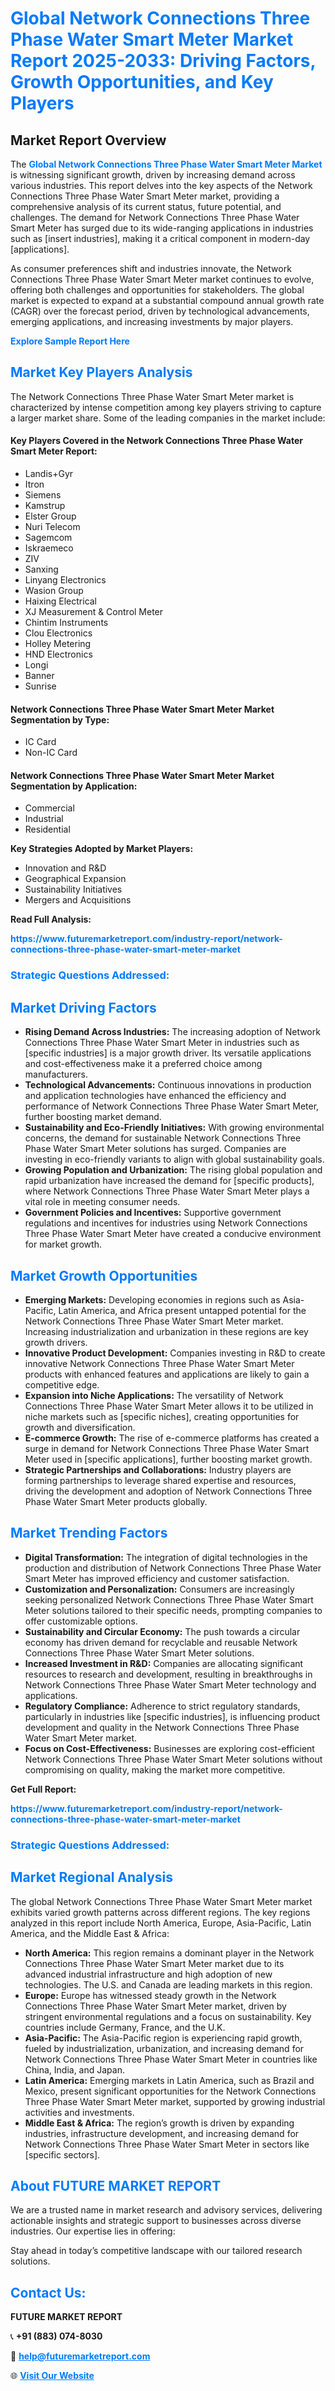 <h1 style="color: #007BFF;">Global Network Connections Three Phase Water Smart Meter Market Report 2025-2033: Driving Factors, Growth Opportunities, and Key Players</h1>

<section id="overview">
<h2>Market Report Overview</h2>
<p>The <a href="https://www.futuremarketreport.com/industry-report/network-connections-three-phase-water-smart-meter-market" style="color: #007BFF; text-decoration: none;"><strong>Global Network Connections Three Phase Water Smart Meter Market</strong></a> is witnessing significant growth, driven by increasing demand across various industries. This report delves into the key aspects of the Network Connections Three Phase Water Smart Meter market, providing a comprehensive analysis of its current status, future potential, and challenges. The demand for Network Connections Three Phase Water Smart Meter has surged due to its wide-ranging applications in industries such as [insert industries], making it a critical component in modern-day [applications].</p>
<p>As consumer preferences shift and industries innovate, the Network Connections Three Phase Water Smart Meter market continues to evolve, offering both challenges and opportunities for stakeholders. The global market is expected to expand at a substantial compound annual growth rate (CAGR) over the forecast period, driven by technological advancements, emerging applications, and increasing investments by major players.</p>
</section>

<section id="overview">
<p><a href="https://www.futuremarketreport.com/request-sample/reportId=40445" style="color: #007BFF; text-decoration: none;"><strong>Explore Sample Report Here</strong></a></p>
</section>

<section id="key-players">
<h2 style="color: #007BFF;">Market Key Players Analysis</h2>
<p>The Network Connections Three Phase Water Smart Meter market is characterized by intense competition among key players striving to capture a larger market share. Some of the leading companies in the market include:</p>
<h4>Key Players Covered in the Network Connections Three Phase Water Smart Meter Report:</h4>
<ul><li>Landis+Gyr</li><li>Itron</li><li>Siemens</li><li>Kamstrup</li><li>Elster Group</li><li>Nuri Telecom</li><li>Sagemcom</li><li>Iskraemeco</li><li>ZIV</li><li>Sanxing</li><li>Linyang Electronics</li><li>Wasion Group</li><li>Haixing Electrical</li><li>XJ Measurement &amp; Control Meter</li><li>Chintim Instruments</li><li>Clou Electronics</li><li>Holley Metering</li><li>HND Electronics</li><li>Longi</li><li>Banner</li><li>Sunrise</li></ul>
<h4>Network Connections Three Phase Water Smart Meter Market Segmentation by Type:</h4>
<ul><li>IC Card</li><li>Non-IC Card</li></ul>

<h4>Network Connections Three Phase Water Smart Meter Market Segmentation by Application:</h4>
<ul><li>Commercial</li><li>Industrial</li><li>Residential</li></ul>
<p><strong>Key Strategies Adopted by Market Players:</strong></p>
<ul>
<li>Innovation and R&D</li>
<li>Geographical Expansion</li>
<li>Sustainability Initiatives</li>
<li>Mergers and Acquisitions</li>
</ul>
</section>

<section>
<p><strong>Read Full Analysis: </strong></p><a href="https://www.futuremarketreport.com/industry-report/network-connections-three-phase-water-smart-meter-market" style="color: #007BFF; text-decoration: none;"><strong>https://www.futuremarketreport.com/industry-report/network-connections-three-phase-water-smart-meter-market</strong></a>
<h3 style="color: #007BFF;">Strategic Questions Addressed:</h3>
</section>

<section id="driving-factors">
<h2 style="color: #007BFF;">Market Driving Factors</h2>
<ul>
<li><strong>Rising Demand Across Industries:</strong> The increasing adoption of Network Connections Three Phase Water Smart Meter in industries such as [specific industries] is a major growth driver. Its versatile applications and cost-effectiveness make it a preferred choice among manufacturers.</li>
<li><strong>Technological Advancements:</strong> Continuous innovations in production and application technologies have enhanced the efficiency and performance of Network Connections Three Phase Water Smart Meter, further boosting market demand.</li>
<li><strong>Sustainability and Eco-Friendly Initiatives:</strong> With growing environmental concerns, the demand for sustainable Network Connections Three Phase Water Smart Meter solutions has surged. Companies are investing in eco-friendly variants to align with global sustainability goals.</li>
<li><strong>Growing Population and Urbanization:</strong> The rising global population and rapid urbanization have increased the demand for [specific products], where Network Connections Three Phase Water Smart Meter plays a vital role in meeting consumer needs.</li>
<li><strong>Government Policies and Incentives:</strong> Supportive government regulations and incentives for industries using Network Connections Three Phase Water Smart Meter have created a conducive environment for market growth.</li>
</ul>
</section>

<section id="growth-opportunities">
<h2 style="color: #007BFF;">Market Growth Opportunities</h2>
<ul>
<li><strong>Emerging Markets:</strong> Developing economies in regions such as Asia-Pacific, Latin America, and Africa present untapped potential for the Network Connections Three Phase Water Smart Meter market. Increasing industrialization and urbanization in these regions are key growth drivers.</li>
<li><strong>Innovative Product Development:</strong> Companies investing in R&D to create innovative Network Connections Three Phase Water Smart Meter products with enhanced features and applications are likely to gain a competitive edge.</li>
<li><strong>Expansion into Niche Applications:</strong> The versatility of Network Connections Three Phase Water Smart Meter allows it to be utilized in niche markets such as [specific niches], creating opportunities for growth and diversification.</li>
<li><strong>E-commerce Growth:</strong> The rise of e-commerce platforms has created a surge in demand for Network Connections Three Phase Water Smart Meter used in [specific applications], further boosting market growth.</li>
<li><strong>Strategic Partnerships and Collaborations:</strong> Industry players are forming partnerships to leverage shared expertise and resources, driving the development and adoption of Network Connections Three Phase Water Smart Meter products globally.</li>
</ul>
</section>

<section id="trending-factors">
<h2 style="color: #007BFF;">Market Trending Factors</h2>
<ul>
<li><strong>Digital Transformation:</strong> The integration of digital technologies in the production and distribution of Network Connections Three Phase Water Smart Meter has improved efficiency and customer satisfaction.</li>
<li><strong>Customization and Personalization:</strong> Consumers are increasingly seeking personalized Network Connections Three Phase Water Smart Meter solutions tailored to their specific needs, prompting companies to offer customizable options.</li>
<li><strong>Sustainability and Circular Economy:</strong> The push towards a circular economy has driven demand for recyclable and reusable Network Connections Three Phase Water Smart Meter solutions.</li>
<li><strong>Increased Investment in R&D:</strong> Companies are allocating significant resources to research and development, resulting in breakthroughs in Network Connections Three Phase Water Smart Meter technology and applications.</li>
<li><strong>Regulatory Compliance:</strong> Adherence to strict regulatory standards, particularly in industries like [specific industries], is influencing product development and quality in the Network Connections Three Phase Water Smart Meter market.</li>
<li><strong>Focus on Cost-Effectiveness:</strong> Businesses are exploring cost-efficient Network Connections Three Phase Water Smart Meter solutions without compromising on quality, making the market more competitive.</li>
</ul>
</section>

<section>
<p><strong>Get Full Report: </strong></p><a href="https://www.futuremarketreport.com/industry-report/network-connections-three-phase-water-smart-meter-market" style="color: #007BFF; text-decoration: none;"><strong>https://www.futuremarketreport.com/industry-report/network-connections-three-phase-water-smart-meter-market</strong></a>
<h3 style="color: #007BFF;">Strategic Questions Addressed:</h3>
</section>


<section id="regional-analysis">
<h2 style="color: #007BFF;">Market Regional Analysis</h2>
<p>The global Network Connections Three Phase Water Smart Meter market exhibits varied growth patterns across different regions. The key regions analyzed in this report include North America, Europe, Asia-Pacific, Latin America, and the Middle East & Africa:</p>
<ul>
<li><strong>North America:</strong> This region remains a dominant player in the Network Connections Three Phase Water Smart Meter market due to its advanced industrial infrastructure and high adoption of new technologies. The U.S. and Canada are leading markets in this region.</li>
<li><strong>Europe:</strong> Europe has witnessed steady growth in the Network Connections Three Phase Water Smart Meter market, driven by stringent environmental regulations and a focus on sustainability. Key countries include Germany, France, and the U.K.</li>
<li><strong>Asia-Pacific:</strong> The Asia-Pacific region is experiencing rapid growth, fueled by industrialization, urbanization, and increasing demand for Network Connections Three Phase Water Smart Meter in countries like China, India, and Japan.</li>
<li><strong>Latin America:</strong> Emerging markets in Latin America, such as Brazil and Mexico, present significant opportunities for the Network Connections Three Phase Water Smart Meter market, supported by growing industrial activities and investments.</li>
<li><strong>Middle East & Africa:</strong> The region’s growth is driven by expanding industries, infrastructure development, and increasing demand for Network Connections Three Phase Water Smart Meter in sectors like [specific sectors].</li>
</ul>
</section>

<footer>
<h2 style="color: #007BFF;">About FUTURE MARKET REPORT</h2>
<p>We are a trusted name in market research and advisory services, delivering actionable insights and strategic support to businesses across diverse industries. Our expertise lies in offering:</p>

<p>Stay ahead in today’s competitive landscape with our tailored research solutions.</p>

<h2 style="color: #007BFF;">Contact Us:</h2>
<p><strong>FUTURE MARKET REPORT</strong></p>
<p>📞 <strong>+91 (883) 074-8030</strong></p>
<p>📧 <strong><a href="mailto:help@futuremarketreport.com" style="color: #007BFF;">help@futuremarketreport.com</a></strong></p>
<p>🌐 <strong><a href="https://www.futuremarketreport.com/" style="color: #007BFF;">Visit Our Website</a></strong></p>
</footer>